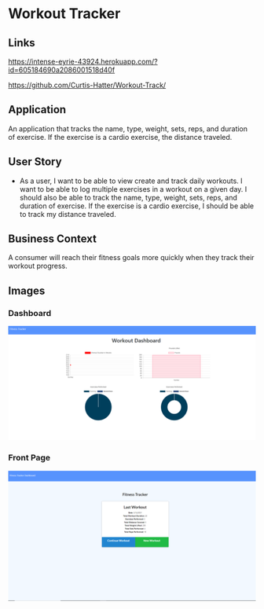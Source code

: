 # Workout Tracker

## Links
https://intense-eyrie-43924.herokuapp.com/?id=605184690a2086001518d40f

https://github.com/Curtis-Hatter/Workout-Track/

## Application
An application that tracks the name, type, weight, sets, reps, and duration of exercise. If the exercise is a cardio exercise, the distance traveled.

## User Story

* As a user, I want to be able to view create and track daily workouts. I want to be able to log multiple exercises in a workout on a given day. I should also be able to track the name, type, weight, sets, reps, and duration of exercise. If the exercise is a cardio exercise, I should be able to track my distance traveled.

## Business Context

A consumer will reach their fitness goals more quickly when they track their workout progress.

## Images

### Dashboard
![Workout Tracker Dashboard](./app/seeders/Dashboard.png)

### Front Page
![Workout Tracker Front Page](./app/seeders/frontpage.png)
